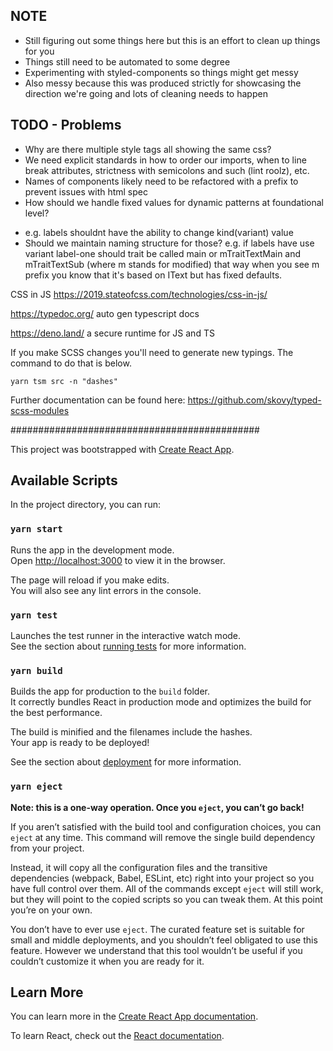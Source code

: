 ## NOTE
- Still figuring out some things here but this is an effort to clean up things for you
- Things still need to be automated to some degree
- Experimenting with styled-components so things might get messy
- Also messy because this was produced strictly for showcasing the direction we're going and lots of cleaning needs to happen

## TODO - Problems
- Why are there multiple style tags all showing the same css?
- We need explicit standards in how to order our imports, when to line break attributes, strictness with semicolons and such (lint roolz), etc.
- Names of components likely need to be refactored with a prefix to prevent issues with html spec
- How should we handle fixed values for dynamic patterns at foundational level?
+ e.g. labels shouldnt have the ability to change kind(variant) value
+ Should we maintain naming structure for those? e.g. if labels have use variant label-one should
  trait be called main or mTraitTextMain and mTraitTextSub (where m stands for modified) that way
  when you see m prefix you know that it's based on IText but has fixed defaults.

CSS in JS
https://2019.stateofcss.com/technologies/css-in-js/

https://typedoc.org/
auto gen typescript docs

https://deno.land/
a secure runtime for JS and TS

If you make SCSS changes you'll need to generate new typings. The command to do that is below.
```
yarn tsm src -n "dashes"
```
Further documentation can be found here: https://github.com/skovy/typed-scss-modules

#############################################

This project was bootstrapped with [Create React App](https://github.com/facebook/create-react-app).

## Available Scripts

In the project directory, you can run:

### `yarn start`

Runs the app in the development mode.<br />
Open [http://localhost:3000](http://localhost:3000) to view it in the browser.

The page will reload if you make edits.<br />
You will also see any lint errors in the console.

### `yarn test`

Launches the test runner in the interactive watch mode.<br />
See the section about [running tests](https://facebook.github.io/create-react-app/docs/running-tests) for more information.

### `yarn build`

Builds the app for production to the `build` folder.<br />
It correctly bundles React in production mode and optimizes the build for the best performance.

The build is minified and the filenames include the hashes.<br />
Your app is ready to be deployed!

See the section about [deployment](https://facebook.github.io/create-react-app/docs/deployment) for more information.

### `yarn eject`

**Note: this is a one-way operation. Once you `eject`, you can’t go back!**

If you aren’t satisfied with the build tool and configuration choices, you can `eject` at any time. This command will remove the single build dependency from your project.

Instead, it will copy all the configuration files and the transitive dependencies (webpack, Babel, ESLint, etc) right into your project so you have full control over them. All of the commands except `eject` will still work, but they will point to the copied scripts so you can tweak them. At this point you’re on your own.

You don’t have to ever use `eject`. The curated feature set is suitable for small and middle deployments, and you shouldn’t feel obligated to use this feature. However we understand that this tool wouldn’t be useful if you couldn’t customize it when you are ready for it.

## Learn More

You can learn more in the [Create React App documentation](https://facebook.github.io/create-react-app/docs/getting-started).

To learn React, check out the [React documentation](https://reactjs.org/).
